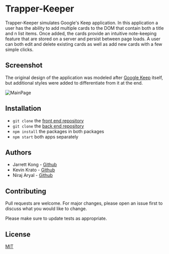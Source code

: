 # Trapper-Keeper

Trapper-Keeper simulates Google's Keep application. In this application a user has the ability to add multiple cards to the DOM that contain both a title and n list items. Once added, the cards provide an intuitive note-keeping feature that are stored on a server and persist between page loads. A user can both edit and delete existing cards as well as add new cards with a few simple clicks.

## Screenshot

The original design of the application was modeled after [Google Keep](https://keep.google.com/) itself, but additional styles were added to differentiate from it at the end.

![MainPage](https://i.imgur.com/eWRrwfC.png?1)

## Installation

- `git clone` the [front end repository]('https://github.com/jarrettkong/trapper-keeper')
- `git clone` the [back end repository]('https://github.com/niroz11/Trapper-keeper-be')
- `npm install` the packages in both packages
- `npm start` both apps separately

## Authors

- Jarrett Kong - [Github]("https://github.com/jarrettkong")
- Kevin Krato - [Github]("https://github.com/KevinKra")
- Niraj Aryal - [Github]("https://github.com/niroz11")

## Contributing

Pull requests are welcome. For major changes, please open an issue first to discuss what you would like to change.

Please make sure to update tests as appropriate.

## License

[MIT](https://choosealicense.com/licenses/mit/)
